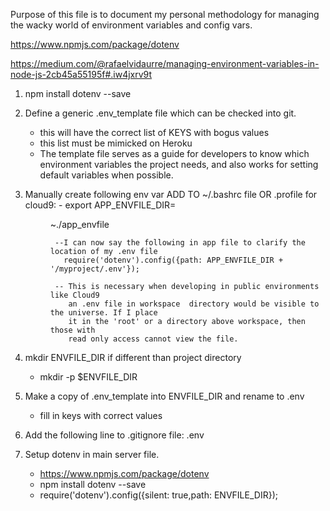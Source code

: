 Purpose of this file is to document my personal methodology for managing
the wacky world of environment variables and config vars.

https://www.npmjs.com/package/dotenv

https://medium.com/@rafaelvidaurre/managing-environment-variables-in-node-js-2cb45a55195f#.iw4jxrv9t

1. npm install dotenv --save
2. Define a generic .env_template file which can be checked into git.
    - this will have the correct list of KEYS with bogus values
    - this list must be mimicked on Heroku
    - The template file serves as a guide for developers to know which environment variables the project needs, and also works          for setting default variables when possible.
3. Manually create following env var
        ADD TO ~/.bashrc file OR .profile for cloud9:
        - export APP_ENVFILE_DIR= <dir name > ~./app_envfile 

        --I can now say the following in app file to clarify the location of my .env file
          require('dotenv').config({path: APP_ENVFILE_DIR + '/myproject/.env'});
        
        -- This is necessary when developing in public environments like Cloud9
           an .env file in workspace  directory would be visible to the universe. If I place
           it in the 'root' or a directory above workspace, then those with 
           read only access cannot view the file.
4. mkdir ENVFILE_DIR if different than project directory
    - mkdir -p $ENVFILE_DIR
5. Make a copy of .env_template into  ENVFILE_DIR and rename to .env 
    - fill in keys with correct values
6. Add the following line to .gitignore file: .env
7. Setup dotenv in main server file.
    - https://www.npmjs.com/package/dotenv
    - npm install dotenv --save
    - require('dotenv').config({silent: true,path: ENVFILE_DIR});

 

